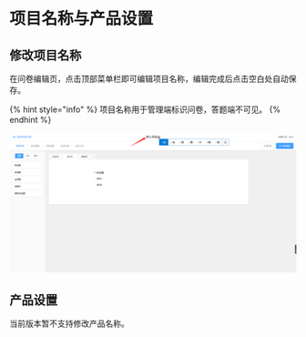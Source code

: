 # 项目名称与产品设置

## 修改项目名称

在问卷编辑页，点击顶部菜单栏即可编辑项目名称，编辑完成后点击空白处自动保存。

{% hint style="info" %}
项目名称用于管理端标识问卷，答题端不可见。
{% endhint %}

![&#x4FEE;&#x6539;&#x9879;&#x76EE;&#x540D;&#x79F0;](../../.gitbook/assets/image%20%28211%29.png)

## 产品设置

当前版本暂不支持修改产品名称。


